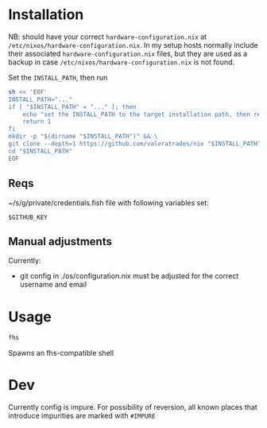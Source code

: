# Installation
NB: should have your correct `hardware-configuration.nix` at `/etc/nixos/hardware-configuration.nix`. In my setup hosts normally include their associated `hardware-configuration.nix` files, but they are used as a backup in case `/etc/nixos/hardware-configuration.nix` is not found.

Set the `INSTALL_PATH`, then run
```sh
sh << 'EOF'
INSTALL_PATH="..."
if [ "$INSTALL_PATH" = "..." ]; then
    echo "set the INSTALL_PATH to the target installation path, then rerun the command"
    return 1
fi
mkdir -p "$(dirname "$INSTALL_PATH")" && \
git clone --depth=1 https://github.com/valeratrades/nix "$INSTALL_PATH" && \
cd "$INSTALL_PATH"
EOF
```


## Reqs
~/s/g/private/credentials.fish file with following variables set:
```fish
$GITHUB_KEY
```

## Manual adjustments
Currently:
- git config in ./os/configuration.nix must be adjusted for the correct username and email

# Usage
```sh
fhs
```

Spawns an fhs-compatible shell


# Dev
Currently config is impure. For possibility of reversion, all known places that introduce impurities are marked with `#IMPURE`
